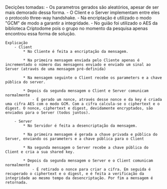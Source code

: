 Decições tomadas:
        - Os parametros gerados são aleatórios, apesar de ser mais demorado dessa forma.
        - O Client e o Server implementam entre eles o protocolo three-way handshake.
        - Na encriptação é utilizado o modo "GCM" de modo a garantir a integridade.
        - No guião foi utilizado o AES da biblioteca Criptodome pois o grupo no momento da pesquisa apenas encontrou essa forma de solução.

    Explicação
        - Client
        	* No Cliente é feita a encriptação da mensagem.

        	* Na primeira mensagem enviada pelo Cliente apenas é incrementado o número das mensagens enviado e enviado um sinal ao Server (através de uma mensagem pré-definida)

        	* Na mensagem seguinte o Client recebe os parameters e a chave pública do server.

        	* Depois da segunda mensagem o Client e Server comunicam normalmente
                - É gerado um nonce, através desse nonce e da key é criada uma cifra AES com o modo GCM. Com a cifra calcula-se o ciphertext e o digest. O nonce, ciphertext e digest, devidamente encryptados, são enviados para o Server (todos juntos).

        - Server
        	* No Servidor é feita a desencriptação da mensagem.

        	* Na primeira mensagem é gerada a chave privada e pública do Server, enviando os parameters e a chave pública para o Client

            * Na segunda mensagem o Server recebe a chave pública do Client e cria a sua shared key.

        	* Depois da segunda mensagem o Server e o Client comunicam normalmente
                - É retirado o nonce para criar a cifra. Em seguida é recuperado o ciphertext e o digest, e é feita a verificação da integridade ao mesmo tempo da desencriptação. Por fim a mensagem é retornada.
